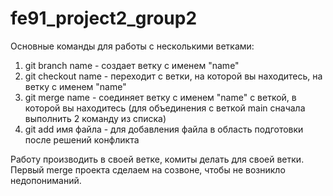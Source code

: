 # fe91_project2_group2

Основные команды для работы с несколькими ветками:

1. git branch name - создает ветку с именем "name"
2. git checkout name - переходит с ветки, на которой вы находитесь, на ветку с именем "name"
3. git merge name - соединяет ветку с именем "name" с веткой, в которой вы находитесь (для объединения с веткой main сначала выполнить 2 команду из списка)
4. git add имя файла - для добавления файла в область подготовки после решений конфликта

Работу производить в своей ветке, комиты делать для своей ветки.
Первый merge проекта сделаем на созвоне, чтобы не возникло недопониманий.
